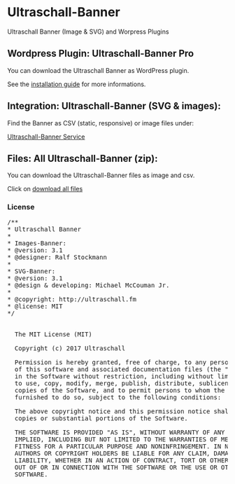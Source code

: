 # Ultraschall-Banner
Ultraschall Banner (Image & SVG) and Worpress Plugins



## Wordpress Plugin: Ultraschall-Banner Pro

You can download the Ultraschall Banner as WordPress plugin. 

See the <a href="https://github.com/Ultraschall/Ultraschall-Banner/tree/master/plugins">installation guide</a> for more informations.

## Integration: Ultraschall-Banner (SVG & images):

Find the Banner as CSV (static, responsive) or image files under: 

<a href="http://us-banner.wikibyte.org">Ultraschall-Banner Service</a>

## Files: All Ultraschall-Banner (zip):

You can download the Ultraschall-Banner files as image and csv.

Click on <a href="https://github.com/Ultraschall/Ultraschall-Banner/raw/master/banner/ultraschall-banner.zip">download all files</a>

### License
<pre>
/**
* Ultraschall Banner
*
* Images-Banner:
* @version: 3.1
* @designer: Ralf Stockmann
*
* SVG-Banner:
* @version: 3.1
* @design & developing: Michael McCouman Jr.
*
* @copyright: http://ultraschall.fm
* @license: MIT
*/


  The MIT License (MIT)

  Copyright (c) 2017 Ultraschall

  Permission is hereby granted, free of charge, to any person obtaining a copy
  of this software and associated documentation files (the "Software"), to deal
  in the Software without restriction, including without limitation the rights
  to use, copy, modify, merge, publish, distribute, sublicense, and/or sell
  copies of the Software, and to permit persons to whom the Software is
  furnished to do so, subject to the following conditions:

  The above copyright notice and this permission notice shall be included in all
  copies or substantial portions of the Software.

  THE SOFTWARE IS PROVIDED "AS IS", WITHOUT WARRANTY OF ANY KIND, EXPRESS OR
  IMPLIED, INCLUDING BUT NOT LIMITED TO THE WARRANTIES OF MERCHANTABILITY,
  FITNESS FOR A PARTICULAR PURPOSE AND NONINFRINGEMENT. IN NO EVENT SHALL THE
  AUTHORS OR COPYRIGHT HOLDERS BE LIABLE FOR ANY CLAIM, DAMAGES OR OTHER
  LIABILITY, WHETHER IN AN ACTION OF CONTRACT, TORT OR OTHERWISE, ARISING FROM,
  OUT OF OR IN CONNECTION WITH THE SOFTWARE OR THE USE OR OTHER DEALINGS IN THE
  SOFTWARE.
  </pre>
